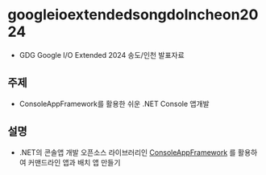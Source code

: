 # googleioextendedsongdoIncheon2024
- GDG Google I/O Extended 2024 송도/인천 발표자료

## 주제
- ConsoleAppFramework를 활용한 쉬운 .NET Console 앱개발

## 설명
- .NET의 콘솔앱 개발 오픈소스 라이브러리인 [ConsoleAppFramework](https://github.com/Cysharp/ConsoleAppFramework) 를 활용하여 커맨드라인 앱과 배치 앱 만들기
